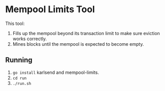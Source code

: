 # Mempool Limits Tool

This tool:

1. Fills up the mempool beyond its transaction limit to make sure
   eviction works correctly.
2. Mines blocks until the mempool is expected to become empty.

## Running

1. `go install` karlsend and mempool-limits.
2. `cd run`
3. `./run.sh`
